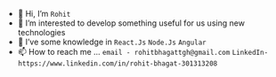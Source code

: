 - 👋 Hi, I’m `Rohit`
- 👀 I’m interested to develop something useful for us using new technologies
- 🌱 I’ve some knowledge in `React.Js` `Node.Js` `Angular`
- 📫 How to reach me ...
     `email - rohitbhagattgh@gmail.com`
     `LinkedIn-https://www.linkedin.com/in/rohit-bhagat-301313208`

<!---
rohit-pro/rohit-pro is a ✨ special ✨ repository because its `README.md` (this file) appears on your GitHub profile.
You can click the Preview link to take a look at your changes.
--->
